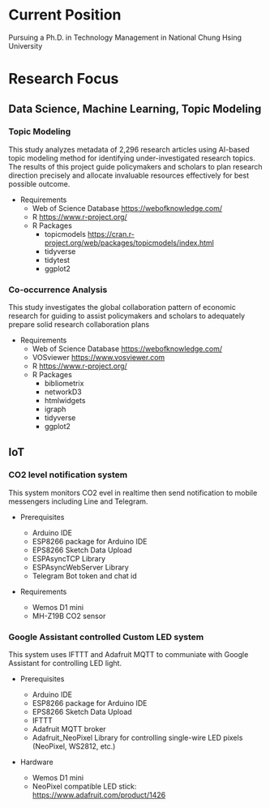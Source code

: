# Current Position

Pursuing a Ph.D. in Technology Management in National Chung Hsing University

# Research Focus

## Data Science, Machine Learning, Topic Modeling

### Topic Modeling

This study analyzes metadata of 2,296 research articles using AI-based topic modeling method for identifying under-investigated research topics. The results of this project guide policymakers and scholars to plan research direction precisely and allocate invaluable resources effectively for best possible outcome.

+ Requirements
   + Web of Science Database https://webofknowledge.com/
   + R https://www.r-project.org/
   + R Packages
      + topicmodels https://cran.r-project.org/web/packages/topicmodels/index.html
      + tidyverse
      + tidytest
      + ggplot2

### Co-occurrence Analysis

This study investigates the global collaboration pattern of economic research for guiding to assist policymakers and scholars to adequately prepare solid research collaboration plans

+ Requirements
   + Web of Science Database https://webofknowledge.com/
   + VOSviewer https://www.vosviewer.com
   + R https://www.r-project.org/
   + R Packages
      + bibliometrix
      + networkD3
      + htmlwidgets
      + igraph
      + tidyverse
      + ggplot2

## IoT 

### CO2 level notification system

   This system monitors CO2 evel in realtime then send notification to mobile messengers including Line and Telegram.

   + Prerequisites

     - Arduino IDE
     - ESP8266 package for Arduino IDE
     - EPS8266 Sketch Data Upload
     - ESPAsyncTCP Library
     - ESPAsyncWebServer Library
     - Telegram Bot token and chat id

   + Requirements

      - Wemos D1 mini
      - MH-Z19B CO2 sensor

### Google Assistant controlled Custom LED system

   This system uses IFTTT and Adafruit MQTT to communiate with Google Assistant for controlling LED light.
   
   + Prerequisites

     - Arduino IDE
     - ESP8266 package for Arduino IDE
     - EPS8266 Sketch Data Upload
     - IFTTT
     - Adafruit MQTT broker
     - Adafruit_NeoPixel Library for controlling single-wire LED pixels (NeoPixel, WS2812, etc.)

   + Hardware
     - Wemos D1 mini
     - NeoPixel compatible LED stick: https://www.adafruit.com/product/1426
